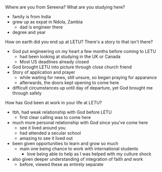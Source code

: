 Where are you from Sereena? What are you studying here?

-   family is from India
-   grew up as expat in Ndola, Zambia
    -   dad is engineer there
-   degree and year

How on earth did you end up at LETU? There's a story to that isn't
there?

-   God put engineering on my heart a few months before coming to LETU
    -   had been looking at studying in the UK or Canada
    -   Most US deadlines already closed
-   God brought LETU into picture through close church friend
-   Story of application and prayer
    -   while waiting for news, still unsure, so began praying for
        apparance
    -   afterwards, the doors kept opening to come here
-   difficult circumstances up until day of departure, yet God brought
    me through safely

How has God been at work in your life at LETU?

-   tbh, had weak relationship with God before LETU
    -   first clear calling was to come here
-   much more personal relationship with God since you've come here
    -   see it lived around you
    -   had attended a secular school
    -   amazing to see it lived out
-   been given opportunities to learn and grow so much
    -   main one being chance to work with international students
        -   love being able to help as I was helped with my culture
            shock
-   also given deeper understanding of integration of faith and work
    -   before, viewed these as entirely separate
